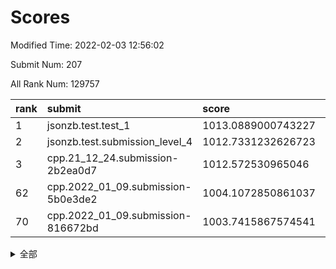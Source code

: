 # Scores

Modified Time: 2022-02-03 12:56:02

Submit Num: 207

All Rank Num: 129757

| rank |               submit               |       score        |       sigma        | pk_num |
| :--- | :--------------------------------- | :----------------- | :----------------- | :----- |
| 1    | jsonzb.test.test_1                 | 1013.0889000743227 | 0.8207997504164243 | 2506   |
| 2    | jsonzb.test.submission_level_4     | 1012.7331232626723 | 0.8266265684537053 | 2501   |
| 3    | cpp.21_12_24.submission-2b2ea0d7   | 1012.572530965046  | 0.7871255559104071 | 2509   |
| 62   | cpp.2022_01_09.submission-5b0e3de2 | 1004.1072850861037 | 0.719301505604695  | 2504   |
| 70   | cpp.2022_01_09.submission-816672bd | 1003.7415867574541 | 0.7166789395395641 | 2510   |


<details>
<summary>全部</summary>

| rank |                 submit                 |       score        |       sigma        | pk_num |
| :--- | :------------------------------------- | :----------------- | :----------------- | :----- |
| 1    | jsonzb.test.test_1                     | 1013.0889000743227 | 0.8207997504164243 | 2506   |
| 2    | jsonzb.test.submission_level_4         | 1012.7331232626723 | 0.8266265684537053 | 2501   |
| 3    | cpp.21_12_24.submission-2b2ea0d7       | 1012.572530965046  | 0.7871255559104071 | 2509   |
| 4    | gobigger.level_3.submission_level_3_13 | 1012.2519378699049 | 0.7796535833512601 | 2510   |
| 5    | gobigger.level_3.submission_level_3_9  | 1011.6802075280929 | 0.7708386794328969 | 2510   |
| 6    | gobigger.level_3.submission_level_3_30 | 1011.3431176574821 | 0.7618373033381316 | 2508   |
| 7    | gobigger.level_3.submission_level_3_35 | 1011.2377594196897 | 0.774288958149551  | 2507   |
| 8    | gobigger.level_3.submission_level_3_28 | 1011.2069816559148 | 0.8142889082080619 | 2506   |
| 9    | gobigger.level_3.submission_level_3_33 | 1011.206209409751  | 0.7950795317180739 | 2510   |
| 10   | gobigger.level_3.submission_level_3_19 | 1010.9221287241897 | 0.7655559877070126 | 2507   |
| 11   | gobigger.level_3.submission_level_3_16 | 1010.9003919050549 | 0.7601500425463382 | 2503   |
| 12   | gobigger.level_3.submission_level_3_47 | 1010.8828824755088 | 0.7609476885377627 | 2508   |
| 13   | gobigger.level_3.submission_level_3_1  | 1010.8357177164804 | 0.7705046500743271 | 2504   |
| 14   | gobigger.level_3.submission_level_3_25 | 1010.7777917073529 | 0.7657809121625    | 2505   |
| 15   | gobigger.level_3.submission_level_3_18 | 1010.6929373620736 | 0.7424461322543563 | 2509   |
| 16   | gobigger.level_3.submission_level_3_17 | 1010.6283294087091 | 0.7792892697243747 | 2506   |
| 17   | gobigger.level_3.submission_level_3_14 | 1010.541263203111  | 0.7587888270288211 | 2512   |
| 18   | gobigger.level_3.submission_level_3_21 | 1010.5026714997703 | 0.7762054986654893 | 2508   |
| 19   | gobigger.level_3.submission_level_3_3  | 1010.462776036277  | 0.7644700757486079 | 2506   |
| 20   | gobigger.level_3.submission_level_3_26 | 1010.4013902132966 | 0.7643807229217574 | 2506   |
| 21   | gobigger.level_3.submission_level_3_31 | 1010.3694418438532 | 0.7865150892792084 | 2510   |
| 22   | gobigger.level_3.submission_level_3_20 | 1010.2955323125112 | 0.7568507485352555 | 2515   |
| 23   | gobigger.level_3.submission_level_3_32 | 1010.2843152580422 | 0.7664994911013231 | 2510   |
| 24   | gobigger.level_3.submission_level_3_37 | 1010.1956915566734 | 0.7530557812151321 | 2506   |
| 25   | gobigger.level_3.submission_level_3_11 | 1010.1495032075841 | 0.7663341358357142 | 2507   |
| 26   | gobigger.level_3.submission_level_3_36 | 1010.1230068051132 | 0.7689457612961098 | 2506   |
| 27   | gobigger.level_3.submission_level_3_38 | 1010.1119623800653 | 0.7687715883120132 | 2505   |
| 28   | gobigger.level_3.submission_level_3_29 | 1010.0894878184082 | 0.7616091001408833 | 2504   |
| 29   | gobigger.level_3.submission_level_3_6  | 1010.0836919302294 | 0.7612234605737523 | 2508   |
| 30   | gobigger.level_3.submission_level_3_34 | 1010.0411801413212 | 0.7663148436618851 | 2508   |
| 31   | gobigger.level_3.submission_level_3_49 | 1010.0169379337225 | 0.7551027526513205 | 2504   |
| 32   | gobigger.level_3.submission_level_3_41 | 1009.8589761093615 | 0.7558233001132433 | 2506   |
| 33   | gobigger.level_3.submission_level_3_44 | 1009.7901284448573 | 0.7648269019729805 | 2508   |
| 34   | gobigger.level_3.submission_level_3_4  | 1009.7251863145256 | 0.751125039429905  | 2508   |
| 35   | gobigger.level_3.submission_level_3_40 | 1009.6003294597185 | 0.7561134699599469 | 2508   |
| 36   | gobigger.level_3.submission_level_3_24 | 1009.5288745970873 | 0.7744663358011008 | 2500   |
| 37   | gobigger.level_3.submission_level_3_10 | 1009.516487555653  | 0.7625645875209379 | 2509   |
| 38   | gobigger.level_3.submission_level_3_0  | 1009.4874817051984 | 0.7699771114468883 | 2507   |
| 39   | gobigger.level_3.submission_level_3_7  | 1009.4616625704903 | 0.7771622506325416 | 2511   |
| 40   | gobigger.level_3.submission_level_3_27 | 1009.3812417154965 | 0.7547077851190843 | 2509   |
| 41   | gobigger.level_3.submission_level_3_22 | 1009.3793741569184 | 0.7507121423120117 | 2506   |
| 42   | gobigger.level_3.submission_level_3_46 | 1009.3621365214923 | 0.7491665602060951 | 2507   |
| 43   | gobigger.level_3.submission_level_3_12 | 1009.339686036178  | 0.7660952626082266 | 2510   |
| 44   | gobigger.level_3.submission_level_3_5  | 1009.2430099234568 | 0.780081780705576  | 2509   |
| 45   | gobigger.level_3.submission_level_3_23 | 1009.2330551003531 | 0.7527272528261687 | 2506   |
| 46   | gobigger.level_3.submission_level_3_45 | 1009.1991768252012 | 0.7410486066431254 | 2509   |
| 47   | gobigger.level_3.submission_level_3_8  | 1009.1397966942476 | 0.7333583666937604 | 2509   |
| 48   | gobigger.level_3.submission_level_3_39 | 1009.1382408945581 | 0.754641310930147  | 2507   |
| 49   | gobigger.level_3.submission_level_3_2  | 1009.1050190985384 | 0.7436642621663778 | 2511   |
| 50   | gobigger.level_3.submission_level_3_48 | 1009.0917459342252 | 0.7366629981817411 | 2504   |
| 51   | gobigger.level_3.submission_level_3_15 | 1008.6165390030347 | 0.7327128761553371 | 2505   |
| 52   | gobigger.level_3.submission_level_3_42 | 1008.57141723488   | 0.7425164718629214 | 2510   |
| 53   | gobigger.level_3.submission_level_3_43 | 1008.3979492417202 | 0.7459989799216767 | 2512   |
| 54   | gobigger.level_1.submission_level_1_5  | 1004.7656582723644 | 0.7339731886708396 | 2509   |
| 55   | gobigger.level_1.submission_level_1_21 | 1004.4575569471255 | 0.7130784492258152 | 2507   |
| 56   | gobigger.level_1.submission_level_1_31 | 1004.2645755452389 | 0.7151828299904006 | 2509   |
| 57   | gobigger.level_1.submission_level_1_37 | 1004.2338783828314 | 0.7235142264837787 | 2505   |
| 58   | gobigger.level_1.submission_level_1_49 | 1004.2298561566326 | 0.7213110205644078 | 2506   |
| 59   | gobigger.level_1.submission_level_1_15 | 1004.2263615194671 | 0.7122221239906502 | 2511   |
| 60   | gobigger.level_1.submission_level_1_7  | 1004.2100385467248 | 0.7301910138013197 | 2502   |
| 61   | gobigger.level_1.submission_level_1_18 | 1004.175279802338  | 0.7196177432178614 | 2508   |
| 62   | cpp.2022_01_09.submission-5b0e3de2     | 1004.1072850861037 | 0.719301505604695  | 2504   |
| 63   | gobigger.level_1.submission_level_1_48 | 1004.1043171088903 | 0.7244239214553396 | 2508   |
| 64   | gobigger.level_1.submission_level_1_39 | 1003.9992708161031 | 0.724201237890969  | 2509   |
| 65   | gobigger.level_1.submission_level_1_9  | 1003.9944900867799 | 0.7261470895434926 | 2505   |
| 66   | gobigger.level_1.submission_level_1_1  | 1003.9384558527022 | 0.7226910735678844 | 2505   |
| 67   | gobigger.level_1.submission_level_1_32 | 1003.8592026160791 | 0.7239773059385454 | 2506   |
| 68   | gobigger.level_1.submission_level_1_42 | 1003.7993272347001 | 0.7206063029880468 | 2504   |
| 69   | gobigger.level_1.submission_level_1_26 | 1003.7893791048446 | 0.7057188209561931 | 2506   |
| 70   | cpp.2022_01_09.submission-816672bd     | 1003.7415867574541 | 0.7166789395395641 | 2510   |
| 71   | gobigger.level_1.submission_level_1_45 | 1003.7328763927856 | 0.7280699084045221 | 2502   |
| 72   | gobigger.level_1.submission_level_1_13 | 1003.663427658878  | 0.7190819883823497 | 2503   |
| 73   | gobigger.level_1.submission_level_1_19 | 1003.6603468623123 | 0.7113604360499655 | 2512   |
| 74   | gobigger.level_1.submission_level_1_4  | 1003.6239313195924 | 0.7237701424774738 | 2505   |
| 75   | gobigger.level_1.submission_level_1_43 | 1003.6005264068251 | 0.712668655933059  | 2514   |
| 76   | gobigger.level_1.submission_level_1_10 | 1003.5887981928608 | 0.727226009959214  | 2509   |
| 77   | gobigger.level_1.submission_level_1_16 | 1003.5688947931446 | 0.7221112689298828 | 2509   |
| 78   | gobigger.level_1.submission_level_1_36 | 1003.5428611538013 | 0.712748071776351  | 2505   |
| 79   | gobigger.level_1.submission_level_1_24 | 1003.5149261732258 | 0.7172406945710668 | 2511   |
| 80   | gobigger.level_1.submission_level_1_23 | 1003.3811736708296 | 0.7137161052133446 | 2503   |
| 81   | gobigger.level_1.submission_level_1_40 | 1003.2652482963192 | 0.7146690385284962 | 2506   |
| 82   | gobigger.level_1.submission_level_1_14 | 1003.2643500277567 | 0.7192056996460497 | 2505   |
| 83   | gobigger.level_1.submission_level_1_20 | 1003.2420602538659 | 0.7295087264461931 | 2508   |
| 84   | gobigger.level_1.submission_level_1_6  | 1003.2128041175808 | 0.7194993080074157 | 2506   |
| 85   | gobigger.level_1.submission_level_1_28 | 1003.1611698449389 | 0.7111519172191935 | 2507   |
| 86   | gobigger.level_1.submission_level_1_8  | 1003.1449617788949 | 0.7172370710392898 | 2508   |
| 87   | gobigger.level_1.submission_level_1_3  | 1003.1375225598023 | 0.7081167651220401 | 2502   |
| 88   | gobigger.level_1.submission_level_1_47 | 1003.1316862507937 | 0.7154036828659548 | 2511   |
| 89   | gobigger.level_1.submission_level_1_38 | 1003.0794223551834 | 0.7172768563822541 | 2506   |
| 90   | gobigger.level_1.submission_level_1_41 | 1003.0778265564535 | 0.7138288423021782 | 2505   |
| 91   | gobigger.level_1.submission_level_1_29 | 1003.0572666796913 | 0.7182083245534502 | 2510   |
| 92   | gobigger.level_1.submission_level_1_22 | 1003.0061923142181 | 0.7248130010848881 | 2510   |
| 93   | gobigger.level_1.submission_level_1_0  | 1002.9133342568441 | 0.7144229389446328 | 2504   |
| 94   | gobigger.level_1.submission_level_1_34 | 1002.904041964569  | 0.7220655897421342 | 2508   |
| 95   | gobigger.level_1.submission_level_1_35 | 1002.7512574644909 | 0.7216977207249698 | 2506   |
| 96   | gobigger.level_1.submission_level_1_33 | 1002.6287943035562 | 0.7189561371053074 | 2508   |
| 97   | gobigger.level_1.submission_level_1_30 | 1002.6230688574029 | 0.7214131567377045 | 2514   |
| 98   | gobigger.level_1.submission_level_1_44 | 1002.5996185529951 | 0.7133919495211917 | 2505   |
| 99   | gobigger.level_1.submission_level_1_17 | 1002.5166969227057 | 0.7219364984093004 | 2509   |
| 100  | gobigger.level_1.submission_level_1_11 | 1002.4938774263863 | 0.7028034357508909 | 2512   |
| 101  | gobigger.level_1.submission_level_1_46 | 1002.4845026306796 | 0.7154438887932775 | 2509   |
| 102  | gobigger.level_1.submission_level_1_12 | 1002.2907456474923 | 0.7112846570235964 | 2501   |
| 103  | gobigger.level_1.submission_level_1_2  | 1002.2388956382566 | 0.7203137952436048 | 2509   |
| 104  | gobigger.level_1.submission_level_1_27 | 1002.144121924233  | 0.7076420446835998 | 2505   |
| 105  | gobigger.level_1.submission_level_1_25 | 1001.9640794112922 | 0.7025232453889302 | 2508   |
| 106  | gobigger.random.submission_random_5    | 997.0757238776569  | 0.7237402817083186 | 2513   |
| 107  | gobigger.random.submission_random_30   | 996.7381319069685  | 0.7064323568299179 | 2509   |
| 108  | gobigger.random.submission_random_25   | 996.7289517371208  | 0.7053198887901518 | 2508   |
| 109  | gobigger.random.submission_random_18   | 996.6362989064685  | 0.7052851843000373 | 2505   |
| 110  | gobigger.random.submission_random_6    | 996.4580298215128  | 0.7173832983142516 | 2510   |
| 111  | gobigger.random.submission_random_12   | 996.4089595173755  | 0.708926138645283  | 2511   |
| 112  | gobigger.random.submission_random_1    | 996.3785104431145  | 0.7156544705319315 | 2508   |
| 113  | gobigger.random.submission_random_33   | 996.3491769748802  | 0.7107218754303294 | 2508   |
| 114  | gobigger.random.submission_random_37   | 996.3154529973232  | 0.7055468385363535 | 2509   |
| 115  | gobigger.random.submission_random_17   | 996.3037954194284  | 0.6899837355181092 | 2508   |
| 116  | gobigger.random.submission_random_36   | 996.2868830074132  | 0.7163748556819576 | 2504   |
| 117  | gobigger.random.submission_random_38   | 996.1867773643397  | 0.7154154861707598 | 2502   |
| 118  | gobigger.random.submission_random_7    | 996.1848677990939  | 0.7052953014759414 | 2505   |
| 119  | gobigger.random.submission_random_14   | 996.1648510773919  | 0.721209832630251  | 2505   |
| 120  | gobigger.random.submission_random_32   | 996.1614395812337  | 0.7143589279359551 | 2514   |
| 121  | gobigger.random.submission_random_19   | 996.1602290795847  | 0.7063775073594494 | 2505   |
| 122  | gobigger.random.submission_random_35   | 996.1070185003837  | 0.7149719413194766 | 2505   |
| 123  | gobigger.random.submission_random_21   | 996.0594320582416  | 0.7125234972147966 | 2506   |
| 124  | gobigger.random.submission_random_41   | 996.0458995766128  | 0.7282845282292567 | 2508   |
| 125  | gobigger.random.submission_random_48   | 995.9904482127296  | 0.7099775608288196 | 2506   |
| 126  | gobigger.random.submission_random_13   | 995.9694758980602  | 0.701163549025726  | 2508   |
| 127  | gobigger.random.submission_random_49   | 995.9466044607386  | 0.7125670518543981 | 2506   |
| 128  | gobigger.random.submission_random_2    | 995.8784211719012  | 0.7285231796021306 | 2505   |
| 129  | gobigger.random.submission_random_27   | 995.8404457816366  | 0.7198916389026294 | 2505   |
| 130  | gobigger.random.submission_random_24   | 995.8393737651975  | 0.7108434033101112 | 2509   |
| 131  | gobigger.random.submission_random_10   | 995.8346659852924  | 0.7139123340320627 | 2511   |
| 132  | gobigger.random.submission_random_46   | 995.7362825332747  | 0.7241863059005808 | 2505   |
| 133  | gobigger.random.submission_random_29   | 995.6884573095542  | 0.707594755763007  | 2513   |
| 134  | gobigger.random.submission_random_8    | 995.6533173239598  | 0.7083844300010322 | 2503   |
| 135  | gobigger.random.submission_random_4    | 995.6263182238184  | 0.7078327706388673 | 2511   |
| 136  | gobigger.random.submission_random_9    | 995.5899734945851  | 0.7191539152023241 | 2500   |
| 137  | gobigger.random.submission_random_28   | 995.5751883267397  | 0.7151257077665386 | 2509   |
| 138  | gobigger.random.submission_random_22   | 995.4490498122494  | 0.7193032392131371 | 2506   |
| 139  | gobigger.random.submission_random_45   | 995.4335081039803  | 0.6938340060471972 | 2510   |
| 140  | gobigger.random.submission_random_39   | 995.4002440877362  | 0.7004663080878353 | 2508   |
| 141  | gobigger.random.submission_random_20   | 995.3977732042575  | 0.7016428337769618 | 2503   |
| 142  | gobigger.random.submission_random_34   | 995.3866655818794  | 0.7207146172695044 | 2509   |
| 143  | gobigger.random.submission_random_31   | 995.3542073623332  | 0.7140214093935184 | 2506   |
| 144  | gobigger.random.submission_random_3    | 995.1868961926335  | 0.7139050983777652 | 2509   |
| 145  | gobigger.random.submission_random_15   | 995.1084257331909  | 0.7167102965578575 | 2506   |
| 146  | gobigger.random.submission_random_23   | 995.0537089890731  | 0.7166230698346627 | 2506   |
| 147  | gobigger.random.submission_random_44   | 995.038916115407   | 0.7119584883508063 | 2509   |
| 148  | gobigger.random.submission_random_40   | 994.8903623791554  | 0.7124187629915947 | 2512   |
| 149  | gobigger.random.submission_random_47   | 994.8895464945697  | 0.7228476363077246 | 2506   |
| 150  | gobigger.random.submission_random_43   | 994.8206929862409  | 0.7262639865431655 | 2512   |
| 151  | gobigger.random.submission_random_26   | 994.787650001104   | 0.7148928417595862 | 2506   |
| 152  | gobigger.random.submission_random_11   | 994.7580843895746  | 0.7203684367912683 | 2511   |
| 153  | gobigger.random.submission_random_0    | 994.7244373100284  | 0.7223512281624134 | 2505   |
| 154  | gobigger.random.submission_random_16   | 994.5614779917214  | 0.7219626096277666 | 2508   |
| 155  | gobigger.random.submission_random_42   | 994.1543412916569  | 0.7202270657585426 | 2508   |
| 156  | gobigger.level_2.submission_level_2_18 | 993.9281150899128  | 0.7209552074527594 | 2499   |
| 157  | gobigger.level_2.submission_level_2_31 | 993.8470518272278  | 0.7131140637844275 | 2506   |
| 158  | gobigger.level_2.submission_level_2_2  | 993.7659111520957  | 0.7275317626307256 | 2503   |
| 159  | gobigger.level_2.submission_level_2_1  | 993.6732798914242  | 0.709184530505392  | 2510   |
| 160  | gobigger.level_2.submission_level_2_20 | 993.3784390458003  | 0.7220623939623068 | 2510   |
| 161  | gobigger.level_2.submission_level_2_25 | 993.3680438528281  | 0.72349566226523   | 2511   |
| 162  | gobigger.level_2.submission_level_2_0  | 993.2489494117066  | 0.7539409599883015 | 2505   |
| 163  | gobigger.level_2.submission_level_2_36 | 993.2206339689359  | 0.7568166976934932 | 2503   |
| 164  | gobigger.level_2.submission_level_2_37 | 992.934091684899   | 0.7462363370069844 | 2506   |
| 165  | gobigger.level_2.submission_level_2_30 | 992.8383195378944  | 0.7369221687937653 | 2511   |
| 166  | gobigger.level_2.submission_level_2_17 | 992.7588932094559  | 0.7327327187869741 | 2505   |
| 167  | gobigger.level_2.submission_level_2_8  | 992.5514339537734  | 0.7284682153369446 | 2510   |
| 168  | gobigger.level_2.submission_level_2_5  | 992.4922606820465  | 0.7307646550188    | 2504   |
| 169  | gobigger.level_2.submission_level_2_41 | 992.4715717724335  | 0.7357814058197034 | 2505   |
| 170  | gobigger.level_2.submission_level_2_9  | 992.4650893794651  | 0.7435176594143224 | 2509   |
| 171  | gobigger.level_2.submission_level_2_34 | 992.4054174554872  | 0.7299958570599124 | 2506   |
| 172  | gobigger.level_2.submission_level_2_48 | 992.363787799111   | 0.7502726387375475 | 2509   |
| 173  | gobigger.level_2.submission_level_2_11 | 992.340078926186   | 0.7463694588391667 | 2506   |
| 174  | gobigger.level_2.submission_level_2_29 | 992.293119666716   | 0.7313167383493009 | 2508   |
| 175  | gobigger.level_2.submission_level_2_22 | 992.2884499917093  | 0.7615794293498047 | 2511   |
| 176  | gobigger.level_2.submission_level_2_35 | 992.2276553896226  | 0.7561548915531896 | 2506   |
| 177  | gobigger.level_2.submission_level_2_27 | 992.2109416307101  | 0.7438281093342132 | 2511   |
| 178  | gobigger.level_2.submission_level_2_44 | 992.0564909743651  | 0.7506279860032925 | 2510   |
| 179  | gobigger.level_2.submission_level_2_3  | 992.0188671445264  | 0.7552910839301602 | 2507   |
| 180  | gobigger.level_2.submission_level_2_40 | 991.9847680823119  | 0.7408541671642526 | 2510   |
| 181  | gobigger.level_2.submission_level_2_46 | 991.9578923266579  | 0.7505686224303237 | 2516   |
| 182  | gobigger.level_2.submission_level_2_45 | 991.9381345729197  | 0.7420754316976458 | 2515   |
| 183  | gobigger.level_2.submission_level_2_13 | 991.8611968046754  | 0.7524441006573804 | 2511   |
| 184  | gobigger.level_2.submission_level_2_23 | 991.8531834363712  | 0.7507091433595544 | 2505   |
| 185  | gobigger.level_2.submission_level_2_24 | 991.8285546956106  | 0.7561908014797706 | 2510   |
| 186  | gobigger.level_2.submission_level_2_39 | 991.6750790228557  | 0.7548308284246251 | 2504   |
| 187  | gobigger.level_2.submission_level_2_19 | 991.6472314755844  | 0.7379372605575025 | 2507   |
| 188  | gobigger.level_2.submission_level_2_43 | 991.6353562868716  | 0.7332322041665946 | 2508   |
| 189  | gobigger.level_2.submission_level_2_15 | 991.5369593281574  | 0.759628432956132  | 2505   |
| 190  | gobigger.level_2.submission_level_2_33 | 991.4892835667046  | 0.7289772718334998 | 2505   |
| 191  | gobigger.level_2.submission_level_2_7  | 991.4823676355011  | 0.7582237731207926 | 2509   |
| 192  | gobigger.level_2.submission_level_2_6  | 991.4669373473614  | 0.7335933329903775 | 2510   |
| 193  | gobigger.level_2.submission_level_2_10 | 991.413501068496   | 0.7583406723524778 | 2506   |
| 194  | gobigger.level_2.submission_level_2_21 | 991.3893651025428  | 0.7494995321276252 | 2510   |
| 195  | gobigger.level_2.submission_level_2_16 | 991.327092214609   | 0.7500466412466196 | 2512   |
| 196  | gobigger.level_2.submission_level_2_49 | 991.2911337734014  | 0.7799108849485576 | 2510   |
| 197  | gobigger.level_2.submission_level_2_14 | 991.189881104787   | 0.7605719246987915 | 2504   |
| 198  | gobigger.level_2.submission_level_2_47 | 991.1887491938597  | 0.7536292391901472 | 2506   |
| 199  | gobigger.level_2.submission_level_2_42 | 991.1718783228216  | 0.7411757436453046 | 2508   |
| 200  | gobigger.level_2.submission_level_2_26 | 991.1194729369513  | 0.7489916776163108 | 2513   |
| 201  | gobigger.level_2.submission_level_2_12 | 991.0139251112577  | 0.7677814438287038 | 2503   |
| 202  | gobigger.level_2.submission_level_2_38 | 990.8714927909739  | 0.7643784837924035 | 2507   |
| 203  | gobigger.level_2.submission_level_2_28 | 990.8061989340448  | 0.7754561398918608 | 2503   |
| 204  | gobigger.level_2.submission_level_2_32 | 990.5592138368412  | 0.7538256626884273 | 2504   |
| 205  | gobigger.level_2.submission_level_2_4  | 990.4334347813328  | 0.7495761474976941 | 2505   |
| 206  | gobigger.none.submission_none_1        | 975.5817911976729  | 1.5200584023587997 | 2509   |
| 207  | gobigger.none.submission_none_0        | 975.4625435757118  | 1.5047791754188038 | 2507   |

</details>